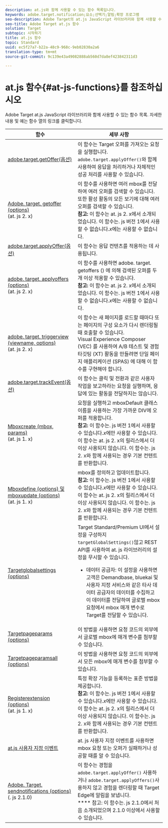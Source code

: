 ```yaml
---
description: at.js와 함께 사용할 수 있는 함수 목록입니다.
keywords: adobe.target.notification;요소;선택기;알림;확장 프로그램
seo-description: Adobe Target의 at.js JavaScript 라이브러리와 함께 사용할 수 있는 함수 목록.
seo-title: Adobe Target at.js 함수
solution: Target
subtopic: 시작하기
title: at.js 함수
topic: Standard
uuid: ec5f27a7-b22a-48c9-968c-9eb02830a2a6
translation-type: tm+mt
source-git-commit: 9c139e43a49082888ab560d7da8ef423842311d3

---
```



# at.js 함수{#at-js-functions}를 참조하십시오

Adobe Target at.js JavaScript 라이브러리와 함께 사용할 수 있는 함수 목록. 자세한 내용 및 예는 함수 열의 링크를 클릭합니다.

| 함수 | 세부 사항 |
| --- | --- | 
| [adobe.target.getOffer(옵션)](/help/c-implementing-target/c-implementing-target-for-client-side-web/adobe-target-getoffer.md) | 이 함수는 Target 오퍼를 가져오는 요청을 실행합니다. `adobe.target.applyOffer()`와 함께 사용하여 응답을 처리하거나 자체적인 성공 처리를 사용할 수 있습니다. |
| [Adobe. target. getoffer (options)](/help/c-implementing-target/c-implementing-target-for-client-side-web/adobe-target-getoffers-atjs-2.md)<br>(at. js 2. x) | 이 함수를 사용하면 여러 mbox를 전달하여 여러 오퍼를 검색할 수 있습니다. 또한 활성 활동의 모든 보기에 대해 여러 오퍼를 검색할 수 있습니다.<br>**참고:** 이 함수는 at. js 2. x에서 소개되었습니다. 이 함수는. js 버전 1에서 사용할 수 없습니다.*x*에는 사용할 수 없습니다. |
| [adobe.target.applyOffer(옵션)](/help/c-implementing-target/c-implementing-target-for-client-side-web/adobe-target-applyoffer.md) | 이 함수는 응답 컨텐츠를 적용하는 데 사용됩니다. |
| [adobe. target. applyoffers (options)](/help/c-implementing-target/c-implementing-target-for-client-side-web/adobe-target-applyoffers-atjs-2.md)<br>(at. js 2. x) | 이 함수를 사용하면 adobe. target. getoffers () 에 의해 검색된 오퍼를 두 개 이상 적용할 수 있습니다.<br>**참고:** 이 함수는 at. js 2. x에서 소개되었습니다. 이 함수는. js 버전 1에서 사용할 수 없습니다.*x*에는 사용할 수 없습니다. |
| [adobe. target. triggerview (viewname, options)](/help/c-implementing-target/c-implementing-target-for-client-side-web/adobe-target-triggerview-atjs-2.md)<br>(at. js 2. x) | 이 함수는 새 페이지를 로드할 때마다 또는 페이지의 구성 요소가 다시 렌더링될 때 호출할 수 있습니다.<br> Visual Experience Composer (VEC) 를 사용하여 A/B 테스트 및 경험 타깃팅 (XT) 활동을 만들려면 단일 페이지 애플리케이션 (SPAS) 에 대해 이 함수를 구현해야 합니다. |
| [adobe.target.trackEvent(옵션)](/help/c-implementing-target/c-implementing-target-for-client-side-web/adobe-target-trackevent.md) | 이 함수는 클릭 및 전환과 같은 사용자 작업을 보고하라는 요청을 실행하며, 응답에 있는 활동을 전달하지는 않습니다. |
| [Mboxcreate (mbox, params)](/help/c-implementing-target/c-implementing-target-for-client-side-web/mboxcreate-atjs.md)<br>(at. js 1. x) | 요청을 실행하고 mboxDefault 클래스 이름을 사용하는 가장 가까운 DIV에 오퍼를 적용합니다.<br>**참고:** 이 함수는. js 버전 1에서 사용할 수 있습니다.*x*에만 사용할 수 있습니다. 이 함수는 at. js 2. x의 릴리스에서 더 이상 사용되지 않습니다. 이 함수는. js 2. x와 함께 사용되는 경우 기본 컨텐트를 반환합니다. |
| [Mboxdefine (options) 및 mboxupdate (options)](/help/c-implementing-target/c-implementing-target-for-client-side-web/mboxdefine-mboxupdate-atjs-1x.md)<br>(at. js 1. x) | mbox를 정의하고 업데이트합니다.<br>**참고:** 이 함수는. js 버전 1에서 사용할 수 있습니다.*x*에만 사용할 수 있습니다. 이 함수는 at. js 2. x의 릴리스에서 더 이상 사용되지 않습니다. 이 함수는. js 2. x와 함께 사용되는 경우 기본 컨텐트를 반환합니다. |
| [Targetglobalsettings (options)](/help/c-implementing-target/c-implementing-target-for-client-side-web/targetgobalsettings.md) | Target Standard/Premium UI에서 설정을 구성하지 `targetGlobalSettings()`않고 REST API를 사용하여 at. js 라이브러리의 설정을 무시할 수 있습니다.<ul><li>데이터 공급자: 이 설정을 사용하면 고객은 Demandbase, bluekai 및 사용자 지정 서비스와 같은 타사 데이터 공급자의 데이터를 수집하고 이 데이터를 전달하여 글로벌 mbox 요청에서 mbox 매개 변수로 Target를 전달할 수 있습니다.</li></ul> |
| [Targetpageparams (options)](/help/c-implementing-target/c-implementing-target-for-client-side-web/targetpageparams.md) | 이 방법을 사용하면 요청 코드의 외부에서 글로벌 mbox에 매개 변수를 첨부할 수 있습니다. |
| [Targetpageparamsall (options)](/help/c-implementing-target/c-implementing-target-for-client-side-web/targetpageparamsall.md) | 이 방법을 사용하면 요청 코드의 외부에서 모든 mbox에 매개 변수를 첨부할 수 있습니다. |
| [Registerextension (options)](/help/c-implementing-target/c-implementing-target-for-client-side-web/registerextension-atjs-1x.md)<br>(at. js 1. x) | 특정 확장 기능을 등록하는 표준 방법을 제공합니다.<br>**참고:** 이 함수는. js 버전 1에서 사용할 수 있습니다.*x*에만 사용할 수 있습니다. 이 함수는 at. js 2. x의 릴리스에서 더 이상 사용되지 않습니다. 이 함수는. js 2. x와 함께 사용되는 경우 기본 컨텐트를 반환합니다. |
| [at.js 사용자 지정 이벤트](/help/c-implementing-target/c-implementing-target-for-client-side-web/atjs-custom-events.md) | at. js 사용자 지정 이벤트를 사용하면 mbox 요청 또는 오퍼가 실패하거나 성공할 때를 알 수 있습니다. |
| [Adobe. Target. sendnotifications (options)](/help/c-implementing-target/c-implementing-target-for-client-side-web/adobe.target.sendnotifications-atjs-21.md)<br>(. js 2.1.0) | 이 함수는 경험을 `adobe.target.applyOffer()` 사용하거나 `adobe.target.applyOffers()`사용하지 않고 경험을 렌더링할 때 Target Edge에 알림을 보냅니다.<br>**** 참고: 이 함수는. js 2.1.0에서 처음 소개되었으며 2.1.0 이상에서 사용할 수 있습니다. |


